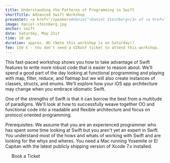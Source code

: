 ```yaml
---
title: Understanding the Patterns of Programming in Swift
shortTitle: Advanced Swift Workshop
presenter: <a href="/speakers#daniel">Daniel Steinberg</a> of <a href="http://dimsumthinking.com" target="_blank">dimsumthinking.com</a>
image: daniel-steinberg.jpg
anchor: swift
date: Saturday, May 21st
time: 10 am
duration: approx. 8h (Note this workshop is on Saturday!)
fee: 150 € - You don't need a UIKonf ticket to attend this workshop.
---
```


<p>This fast-paced workshop shows you how to take advantage of Swift features to write more robust code that is easier to reason about. We'll spend a good part of the day looking at functional programming and playing with map, filter, reduce, and flatmap but we will also create instances of classes, structs, and enums. We'll explore how your iOS app architecture may change when you embrace idiomatic Swift.</p>

<p>One of the strengths of Swift is that it can borrow the best from a multitude of paradigms. We'll look at how to successfully weave together OO and functional code into a readable and flexible architecture and focus on protocol oriented programming.</p>

<p>Prerequisites: We assume that you are an experienced programmer who has spent some time looking at Swift but you aren't yet an expert in Swift. You understand most of the hows and whats of working with Swift and are looking for the whys and wheres. You need a Mac running Yosemite or El Capitan with the latest publicly shipping version of Xcode 7.x installed.</p>

<div class="uk-text-center uk-width-large-1-1 uk-width-medium-1-2  uk-width-small-1-1 uk-margin-large-top">
		<a class="btn uk-button-large" style="padding:20px; text-decoration: none;" href="https://ti.to/uikonf/thinking-in-swift/with/nxtgihxgmmy" target="_blank">Book a Ticket</a>
</div>